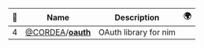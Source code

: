 |:star2: | Name | Description | 🌍|
|---|---|---|---|
|4|[@CORDEA](https://github.com/CORDEA)/[**oauth**](https://github.com/CORDEA/oauth)|OAuth library for nim||

